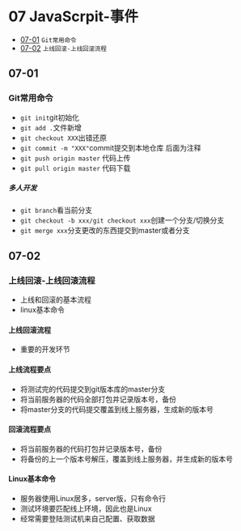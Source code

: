 # 07 JavaScrpit-事件

* [07-01](https://github.com/TYRMars/JSLearn/tree/master/07#07-01) `Git常用命令`
* [07-02](https://github.com/TYRMars/JSLearn/tree/master/07#07-02) `上线回滚-上线回滚流程`


## 07-01
### Git常用命令

* `git init`git初始化
* `git add .`文件新增
* `git checkout XXX`出错还原
* `git commit -m "XXX"`commit提交到本地仓库 后面为注释
* `git push origin master` 代码上传
* `git pull origin master` 代码下载

##### 多人开发

* `git branch`看当前分支
* `git checkout -b xxx/git checkout xxx`创建一个分支/切换分支
* `git merge xxx`分支更改的东西提交到master或者分支

## 07-02
### 上线回滚-上线回滚流程

* 上线和回滚的基本流程
* linux基本命令

#### 上线回滚流程

* 重要的开发环节

#### 上线流程要点

* 将测试完的代码提交到git版本库的master分支
* 将当前服务器的代码全部打包并记录版本号，备份
* 将master分支的代码提交覆盖到线上服务器，生成新的版本号

#### 回滚流程要点

* 将当前服务器的代码打包并记录版本号，备份
* 将备份的上一个版本号解压，覆盖到线上服务器，并生成新的版本号

#### Linux基本命令

* 服务器使用Linux居多，server版，只有命令行
* 测试环境要匹配线上环境，因此也是Linux
* 经常需要登陆测试机来自己配置、获取数据
